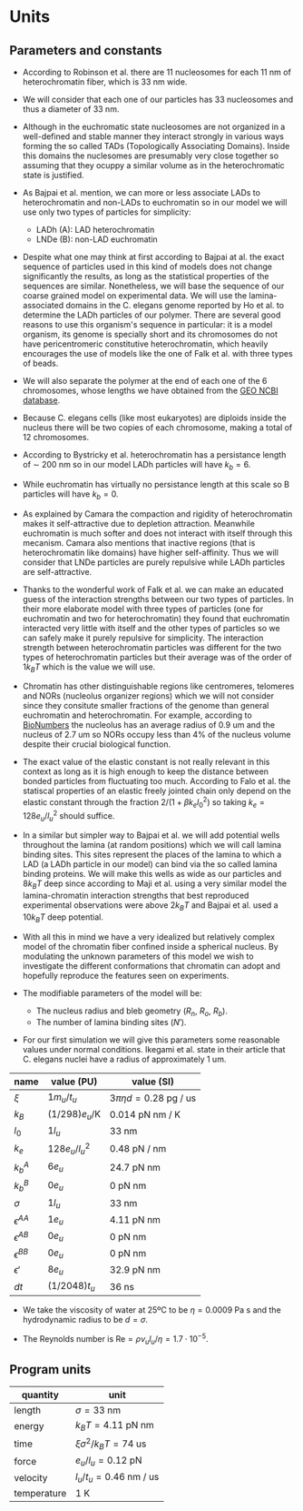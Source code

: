 
# Units

## Parameters and constants

+ According to Robinson et al. there are 11 nucleosomes for each 11 nm of heterochromatin fiber, which is 33 nm wide.

+ We will consider that each one of our particles has 33 nucleosomes and thus a diameter of 33 nm.

+ Although in the euchromatic state nucleosomes are not organized in a well-defined and stable manner they interact strongly in various ways forming the so called TADs (Topologically Associating Domains). Inside this domains the nuclesomes are presumably very close together so assuming that they ocuppy a similar volume as in the heterochromatic state is justified.

+ As Bajpai et al. mention, we can more or less associate LADs to heterochromatin and non-LADs to euchromatin so in our model we will use only two types of particles for simplicity:
    + LADh (A): LAD heterochromatin
    + LNDe (B): non-LAD euchromatin

+ Despite what one may think at first according to Bajpai at al. the exact sequence of particles used in this kind of models does not change significantly the results, as long as the statistical properties of the sequences are similar. Nonetheless, we will base the sequence of our coarse grained model on experimental data. We will use the lamina-associated domains in the C. elegans genome reported by Ho et al. to determine the LADh particles of our polymer. There are several good reasons to use this organism's sequence in particular: it is a model organism, its genome is specially short and its chromosomes do not have pericentromeric constitutive heterochromatin, which heavily encourages the use of models like the one of Falk et al. with three types of beads.

+ We will also separate the polymer at the end of each one of the 6 chromosomes, whose lengths we have obtained from the [GEO NCBI database](https://www.ncbi.nlm.nih.gov/gdv/browser/genome/?id=GCF_000002985.6).

+ Because C. elegans cells (like most eukaryotes) are diploids inside the nucleus there will be two copies of each chromosome, making a total of 12 chromosomes.

+ According to Bystricky et al. heterochromatin has a persistance length of $\sim$ 200 nm so in our model LADh particles will have $k_b=6$.

+ While euchromatin has virtually no persistance length at this scale so B particles will have $k_b=0$.

+ As explained by Camara the compaction and rigidity of heterochromatin makes it self-attractive due to depletion attraction. Meanwhile euchromatin is much softer and does not interact with itself through this mecanism. Camara also mentions that inactive regions (that is heterochromatin like domains) have higher self-affinity. Thus we will consider that LNDe particles are purely repulsive while LADh particles are self-attractive.

+ Thanks to the wonderful work of Falk et al. we can make an educated guess of the interaction strengths between our two types of particles. In their more elaborate model with three types of particles (one for euchromatin and two for heterochromatin) they found that euchromatin interacted very little with itself and the other types of particles so we can safely make it purely repulsive for simplicity. The interaction strength between heterochromatin particles was different for the two types of heterochromatin particles but their average was of the order of $1k_BT$ which is the value we will use.

+ Chromatin has other distinguishable regions like centromeres, telomeres and NORs (nucleolus organizer regions) which we will not consider since they consitute smaller fractions of the genome than general euchromatin and heterochromatin. For example, according to [BioNumbers](https://bionumbers.hms.harvard.edu/bionumber.aspx?id=113849&ver=3&trm=nucleolus&org=) the nucleolus has an average radius of 0.9 $\text{um}$ and the nucleus of 2.7 $\text{um}$ so NORs occupy less than 4% of the nucleus volume despite their crucial biological function.

+ The exact value of the elastic constant is not really relevant in this context as long as it is high enough to keep the distance between bonded particles from fluctuating too much. According to Falo et al. the statiscal properties of an elastic freely jointed chain only depend on the elastic constant through the fraction $2/(1+\beta k_el_0^2)$ so taking $k_e=128e_u/l_u^2$ should suffice.

+ In a similar but simpler way to Bajpai et al. we will add potential wells throughout the lamina (at random positions) which we will call lamina binding sites. This sites represent the places of the lamina to which a LAD (a LADh particle in our model) can bind via the so called lamina binding proteins. We will make this wells as wide as our particles and $8k_BT$ deep since according to Maji et al. using a very similar model the lamina-chromatin interaction strengths that best reproduced experimental observations were above $2k_BT$ and Bajpai et al. used a $10k_BT$ deep potential.

+ With all this in mind we have a very idealized but relatively complex model of the chromatin fiber confined inside a spherical nucleus. By modulating the unknown parameters of this model we wish to investigate the different conformations that chromatin can adopt and hopefully reproduce the features seen on experiments.

+ The modifiable parameters of the model will be:
    + The nucleus radius and bleb geometry ($R_n$, $R_o$, $R_b$).
    + The number of lamina binding sites ($N'$).

+ For our first simulation we will give this parameters some reasonable values under normal conditions. Ikegami et al. state in their article that C. elegans nuclei have a radius of approximately 1 $\text{um}$.

| name            | value (PU)            | value (SI)                       |
|-----------------|-----------------------|----------------------------------|
| $\xi$           | $1m_u/t_u$            | $3\pi\eta d=0.28\text{ pg / us}$ |
| $k_B$           | $(1/298)e_u/\text{K}$ | $0.014\text{ pN nm / K}$         |
| $l_0$           | $1l_u$                | $33\text{ nm}$                   |
| $k_e$           | $128e_u/l_u^2$        | $0.48\text{ pN / nm}$            |
| $k_b^A$         | $6e_u$                | $24.7\text{ pN nm}$              |
| $k_b^B$         | $0e_u$                | $0\text{ pN nm}$                 |
| $\sigma$        | $1l_u$                | $33\text{ nm}$                   |
| $\epsilon^{AA}$ | $1e_u$                | $4.11\text{ pN nm}$              |
| $\epsilon^{AB}$ | $0e_u$                | $0\text{ pN nm}$                 |
| $\epsilon^{BB}$ | $0e_u$                | $0\text{ pN nm}$                 |
| $\epsilon'$     | $8e_u$                | $32.9\text{ pN nm}$              |
| $dt$            | $(1/2048)t_u$         | $36\text{ ns}$                   |

+ We take the viscosity of water at 25ºC to be $\eta=0.0009\text{ Pa s}$ and the hydrodynamic radius to be $d=\sigma$.

+ The Reynolds number is $\text{Re}=\rho v_ul_u/\eta=1.7\cdot 10^{-5}$.

## Program units

| quantity    | unit                            |
|-------------|---------------------------------|
| length      | $\sigma=33\text{ nm}$           |
| energy      | $k_BT=4.11\text{ pN nm}$        |
| time        | $\xi\sigma^2/k_BT=74\text{ us}$ |
| force       | $e_u/l_u=0.12\text{ pN}$        |
| velocity    | $l_u/t_u=0.46\text{ nm / us}$   |
| temperature | $1\text{ K}$                    |
